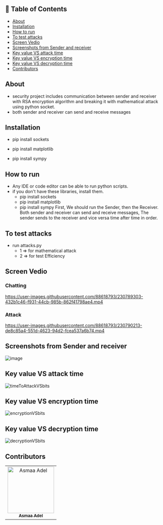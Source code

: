 ## 📝 Table of Contents

- [About ](#about-)
- [Installation ](#installation-)
- [How to run ](#run-)
- [To test attacks ](#to-test-attacks-)
- [Screen Vedio ](#screen-vedio)
- [Screenshots from Sender and receiver ](#screen-shot)
- [Key value VS attack time ](#key-value-vs-attack-time-)
- [Key value VS encryption time ](#encryption-time-)
- [Key value VS decryption time ](#decryption-time-)
- [Contributors ](#contributors-)

## About <a name = "about"></a>
- security project includes communication between sender and receiver with RSA encryption algorithm and breaking it with mathematical attack using python socket.
- both sender and receiver can send and receive messages

## Installation <a name = "installation"></a>

- pip install sockets

- pip install matplotlib

- pip install sympy
## How to run <a name = "run"></a>
- Any IDE or code editor can be able to run python scripts.
- if you don't have these libraries, install them.
  - pip install sockets
  - pip install matplotlib
  - pip install sympy
First, We should run the Sender, then the Receiver.
Both sender and receiver can send and receive messages, The sender sends to the receiver and vice versa time after time in order.


## To test attacks <a name = "attacks"></a>
- run attacks.py
  - 1 => for mathematical attack
  - 2 => for test Efficiency

## Screen Vedio <a name = "screen-vedio"></a>

### Chatting
https://user-images.githubusercontent.com/88618793/230789303-432b1c46-f931-44cb-985b-862f41798ae4.mp4

### Attack
https://user-images.githubusercontent.com/88618793/230790213-de8c85a4-551d-4623-94d2-fcea537a6b74.mp4




## Screenshots from Sender and receiver <a name = "screen-shot"></a>
![image](https://user-images.githubusercontent.com/88618793/230746369-5297edfb-8a24-4845-938a-9a099a7595af.png)

## Key value VS attack time <a name = "key-value-vs-attack-time"></a>
![timeToAttackVSbits](https://user-images.githubusercontent.com/88618793/230743985-fbe33b04-4700-4a28-ac0c-ed43b90f72e1.png)

## Key value VS encryption time <a name = "encryption-time"></a>
![encryptionVSbits](https://user-images.githubusercontent.com/88618793/230743996-e97b0f07-5168-4489-a8ed-60d71562f763.png)

## Key value VS decryption time <a name = "decryption-time"></a>
![decryptionVSbits](https://user-images.githubusercontent.com/88618793/230744006-af053b7f-d70f-4bd3-b021-4d1a74f56a2f.png)

## Contributors <a name = "Contributors"></a>

<table>
  <tr>
    <td align="center">
    <a href="https://github.com/asmaaadel0" target="_black">
    <img src="https://avatars.githubusercontent.com/u/88618793?s=400&u=886a14dc5ef5c205a8e51942efe9665ed8fd4717&v=4" width="150px;" alt="Asmaa Adel"/>
    <br />
    <sub><b>Asmaa Adel</b></sub></a>
    
  </tr>
 </table>

